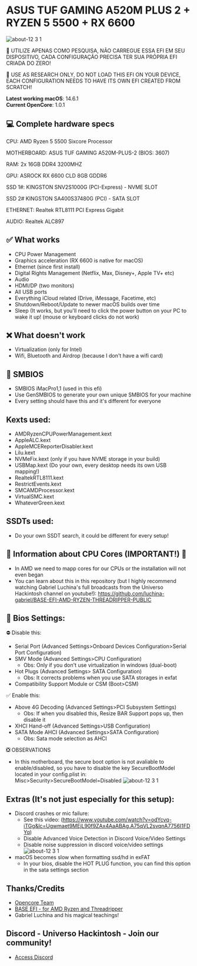 # ASUS TUF GAMING A520M PLUS 2 + RYZEN 5 5500 + RX 6600 

![about-12 3 1](https://github.com/user-attachments/assets/566c877d-b08c-4e5c-8694-0d521199d2d0)



🔴 UTILIZE APENAS COMO PESQUISA, NÃO CARREGUE ESSA EFI EM SEU DISPOSITIVO, CADA CONFIGURAÇÃO PRECISA TER SUA PRÓPRIA EFI CRIADA DO ZERO!

🔴 USE AS RESEARCH ONLY, DO NOT LOAD THIS EFI ON YOUR DEVICE, EACH CONFIGURATION NEEDS TO HAVE ITS OWN EFI CREATED FROM SCRATCH!

**Latest working macOS**: 14.6.1
<br>
**Current OpenCore**: 1.0.1

## 💻 Complete hardware specs
CPU: AMD Ryzen 5 5500 Sixcore Processor

MOTHERBOARD: ASUS TUF GAMING A520M-PLUS-2 (BIOS: 3607)

RAM: 2x 16GB DDR4 3200MHZ

GPU: ASROCK RX 6600 CLD 8GB GDDR6

SSD 1#: KINGSTON SNV2S1000G (PCI-Express) - NVME SLOT

SSD 2# KINGSTON SA400S37480G (PCI) - SATA SLOT

ETHERNET: Realtek RTL8111 PCI Express Gigabit

AUDIO: Realtek ALC897


## ✅ What works
- CPU Power Management
- Graphics acceleration (RX 6600 is native for macOS)
- Ethernet (since first install)
- Digital Rights Management (Netflix, Max, Disney+, Apple TV+ etc)
- Audio
- HDMI/DP (two monitors)
- All USB ports
- Everything iCloud related (Drive, iMessage, Facetime, etc)
- Shutdown/Reboot/Update to newer macOS builds over time
- Sleep (It works, but you'll need to click the power button on your PC to wake it up! (mouse or keyboard clicks do not work)

## ❌ What doesn't work
- Virtualization (only for Intel)
- Wifi, Bluetooth and Airdrop (because I don't have a wifi card)

## 🔐 SMBIOS
- SMBIOS iMacPro1,1 (used in this efi)
- Use GenSMBIOS to generate your own unique SMBIOS for your machine
- Every setting should have this and it's different for everyone

## Kexts used:
- AMDRyzenCPUPowerManagement.kext
- AppleALC.kext
- AppleMCEReporterDisabler.kext
- Lilu.kext
- NVMeFix.kext (only if you have NVME storage in your build)
- USBMap.kext (Do your own, every desktop needs its own USB mapping!)
- RealtekRTL8111.kext
- RestrictEvents.kext
- SMCAMDProcessor.kext
- VirtualSMC.kext
- WhateverGreen.kext


## SSDTs used:
- Do your own SSDT search, it could be different for every setup!

## 🔴 Information about CPU Cores (IMPORTANT!) 🔴
- In AMD we need to mapp cores for our CPUs or the installation will not even began
- You can learn about this in this repository (but I highly recommend watching Gabriel Luchina's full broadcasts from the Universo Hackintosh channel on youtube!): https://github.com/luchina-gabriel/BASE-EFI-AMD-RYZEN-THREADRIPPER-PUBLIC

## 🔐 Bios Settings:
⛔ Disable this:
- Serial Port (Advanced Settings>Onboard Devices Configuration>Serial Port Configuration)
- SMV Mode (Advanced Settings>CPU Configuration)
  - Obs: Only if you don't use virtualization in windows (dual-boot)
- Hot Plugs (Advanced Settings> SATA Configuration)
  - Obs: It corrects problems when you use SATA storages in exfat 
- Compatibility Support Module or CSM (Boot>CSM)

✅ Enable this:
- Above 4G Decoding (Advanced Settings>PCI Subsystem Settings)
  - Obs: If when you disabled this, Resize BAR Support pops up, then disable it
- XHCI Hand-off (Advanced Settings>USB Configuration)
- SATA Mode AHCI (Advanced Settings>SATA Configuration)
  - Obs: Sata mode selection as AHCI

❎ OBSERVATIONS
- In this motherboard, the secure boot option is not avaliable to enable/disabled, so you have to disable the key SecureBootModel located in your config.plist in: Misc>Security>SecureBootModel=Disabled
![about-12 3 1](https://github.com/user-attachments/assets/6b955c60-f072-456f-97b6-fb109281a5f6)

## Extras (It's not just especially for this setup):
- Discord crashes or mic failure:
	- See this video: (https://www.youtube.com/watch?v=odYcvq-iTGg&lc=Ugwmaet9MEjL90f9ZAx4AaABAg.A75qVL2svqnA7756I1FDYq)
	- Disable Advanced Voice Detection in Discord Voice/Video Settings
	- Disable noise suppression in discord voice/video settings
![about-12 3 1](https://github.com/user-attachments/assets/a97aaef2-d910-4e01-97d5-beaf2c018013)
- macOS becomes slow when formatting ssd/hd in exFAT
	- In your bios, disable the HOT PLUG function, you can find this option in the sata settings section

## Thanks/Credits
- [Opencore Team](https://dortania.github.io/getting-started/)
- [BASE EFI - for AMD Ryzen and Threadripper](https://github.com/luchina-gabriel/BASE-EFI-AMD-RYZEN-THREADRIPPER-PUBLIC)
- Gabriel Luchina and his magical teachings!

## Discord - Universo Hackintosh - Join our community!
- [Access Discord](https://discord.universohackintosh.com.br)
